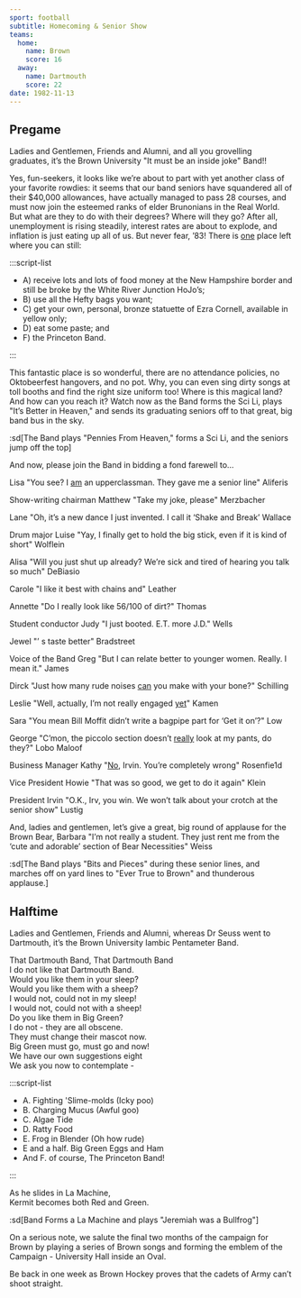 ```yaml
---
sport: football
subtitle: Homecoming & Senior Show
teams:
  home:
    name: Brown
    score: 16
  away:
    name: Dartmouth
    score: 22
date: 1982-11-13
---
```


## Pregame

Ladies and Gentlemen, Friends and Alumni, and all you grovelling graduates, it’s the Brown University "It must be an inside joke" Band!!

Yes, fun-seekers, it looks like we’re about to part with yet another class of your favorite rowdies: it seems that our band seniors have squandered all of their $40,000 allowances, have actually managed to pass 28 courses, and must now join the esteemed ranks of elder Brunonians in the Real World. But what are they to do with their degrees? Where will they go? After all, unemployment is rising steadily, interest rates are about to explode, and inflation is just eating up all of us. But never fear, ’83! There is <u>one</u> place left where you can still:

:::script-list

- A) receive lots and lots of food money at the New Hampshire border and still be broke by the White River Junction HoJo’s;
- B) use all the Hefty bags you want;
- C) get your own, personal, bronze statuette of Ezra Cornell, available in yellow only;
- D) eat some paste; and
- F) the Princeton Band.

:::

This fantastic place is so wonderful, there are no attendance policies, no Oktobeerfest hangovers, and no pot. Why, you can even sing dirty songs at toll booths and find the right size uniform too! Where is this magical land? And how can you reach it? Watch now as the Band forms the Sci Li, plays "It’s Better in Heaven," and sends its graduating seniors off to that great, big band bus in the sky.

:sd[The Band plays "Pennies From Heaven," forms a Sci Li, and the seniors jump off the top]

And now, please join the Band in bidding a fond farewell to…

Lisa "You see? I <u>am</u> an upperclassman. They gave me a senior line" Aliferis

Show-writing chairman Matthew "Take my joke, please" Merzbacher

Lane "Oh, it’s a new dance I just invented. I call it ‘Shake and Break’ Wallace

Drum major Luise "Yay, I finally get to hold the big stick, even if it is kind of short" Wolflein

Alisa "Will you just shut up already? We’re sick and tired of hearing you talk so much" DeBiasio

Carole "I like it best with chains and" Leather

Annette "Do I really look like 56/100 of dirt?" Thomas

Student conductor Judy "I just booted. E.T. more J.D." Wells

Jewel "’ s taste better" Bradstreet

Voice of the Band Greg "But I can relate better to younger women. Really. I mean it." James

Dirck "Just how many rude noises <u>can</u> you make with your bone?" Schilling

Leslie "Well, actually, I’m not really engaged <u>yet</u>" Kamen

Sara "You mean Bill Moffit didn’t write a bagpipe part for ‘Get it on’?" Low

George "C’mon, the piccolo section doesn’t <u>really</u> look at my pants, do they?" Lobo Maloof

Business Manager Kathy "<u>No</u>, Irvin. You’re completely wrong" Rosenfie1d

Vice President Howie "That was so good, we get to do it again" Klein

President Irvin "O.K., Irv, you win. We won’t talk about your crotch at the senior show" Lustig

And, ladies and gentlemen, let’s give a great, big round of applause for the Brown Bear, Barbara "I’m not really a student. They just rent me from the ‘cute and adorable’ section of Bear Necessities" Weiss

:sd[The Band plays "Bits and Pieces" during these senior lines, and marches off on yard lines to "Ever True to Brown" and thunderous applause.]

## Halftime

Ladies and Gentlemen, Friends and Alumni, whereas Dr Seuss went to Dartmouth, it’s the Brown University Iambic Pentameter Band.

That Dartmouth Band, That Dartmouth Band\
I do not like that Dartmouth Band.\
Would you like them in your sleep?\
Would you like them with a sheep?\
I would not, could not in my sleep!\
I would not, could not with a sheep!\
Do you like them in Big Green?\
I do not - they are all obscene.\
They must change their mascot now.\
Big Green must go, must go and now!\
We have our own suggestions eight\
We ask you now to contemplate -

:::script-list

- A. Fighting 'Slime-molds (Icky poo)
- B. Charging Mucus (Awful goo)
- C. Algae Tide
- D. Ratty Food
- E. Frog in Blender (Oh how rude)
- E and a half. Big Green Eggs and Ham
- And F. of course, The Princeton Band!

:::

As he slides in La Machine,\
Kermit becomes both Red and Green.

:sd[Band Forms a La Machine and plays "Jeremiah was a Bullfrog"]

On a serious note, we salute the final two months of the campaign for Brown by playing a series of Brown songs and forming the emblem of the Campaign - University Hall inside an Oval.

Be back in one week as Brown Hockey proves that the cadets of Army can’t shoot straight.
